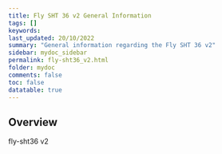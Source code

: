 ```yaml
---
title: Fly SHT 36 v2 General Information
tags: []
keywords: 
last_updated: 20/10/2022
summary: "General information regarding the Fly SHT 36 v2"
sidebar: mydoc_sidebar
permalink: fly-sht36_v2.html
folder: mydoc
comments: false
toc: false
datatable: true
---
```

## Overview 
fly-sht36 v2